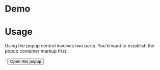 # Demo


# Usage

Using the popup control involves two parts. You'd want to establish the popup container markup first.

`
<input class="control trigger" type="button" container="this-popup" value="Open this popup" />

<div class="this-popup" style="display: none;">
	<div class="popup">
		<div class="content">
			<fieldset>
				<label for="field-name">Field name</label>
				<input type="text" value="This is a field name" />
			</fieldset>

			<fieldset>
				<label for="">Field select</label>
				<select>
					<option>Field option 1</option>
					<option>Field option 2</option>
					<option>Field option 3</option>
				</select>
			</fieldset>

			<p>
				There is some text here which needs to be displayed in order to
				tell the user what to do.
			</p>
			<p>This is another paragraph of text.</p>

		</div>

		<div class="controls">
			<a href="#" class="cancel">Cancel</a>
			<input type="button" class="ok" value="OK" />
		</div>
	</div>
</div>
`

Next, you'll wire up the control with the `popup()` function.

`
popup({
	trigger: function() {
		return $("input.control");
	},
	container: function(trigger) {
		return $("div." + trigger.attr("container"));
	}
});
`

Most of your visual configuration will be done through HTML. The popup however, is in charge of positioning your popup in relation to the trigger button/link/linkbutton. The following positions your popup to the right of the trigger button.

'
popup({
	trigger: function() {
		return $("input.left-control");
	},
	container: function(trigger) {
		return $("div." + trigger.attr("container"));
	},
	position: {
		my: "top left",
		at: "bottom center"
	}
});
'

For more examples, check out the source for the demo.

## Packed Version

The popup control depends on 2 additional jquery plugins:

1. jquery.browserdetect.js
2. [jquery.qtip.js](http://craigsworks.com/projects/qtip2/)

If you choose popup.pack.min.js, both plugins will be included with the popup control. This is the recommended route if you have no use for browserdetect for qtip in the rest of your application.

Likewise, popup.pack.min.css contains override styles for the popup as well as the qtip.

### Download

1. [popup.pack.min.js](https://github.com/ZS/jquery.controls/raw/master/popup/js/popup.pack.min.js)
2. [popup.pack.min.css](https://github.com/ZS/jquery.controls/raw/master/popup/css/popup.pack.min.css)


## Unpacked Version

If your application already has dependencies on qtip or browserdetect, it makes no sense to include them twice. In this case, you'll want to download the missing components and include only those.

### Download

1. [jquery.browserdetect.min.js](https://github.com/ZS/jquery.controls/raw/master/popup/js/jquery.browserdetect.min.js)
2. [jquery.qtip.min.js](https://github.com/ZS/jquery.controls/blob/master/popup/js/jquery.qtip.min.js)
3. [popup.min.js](https://github.com/ZS/jquery.controls/raw/master/popup/js/popup.min.js)
4. [jquery.qtip.min.css](https://github.com/ZS/jquery.controls/raw/master/popup/css/jquery.qtip.min.css)
5. [popup.pack.min.css](https://github.com/ZS/jquery.controls/raw/master/popup/css/popup.pack.min.css)

## Debugging and Development Version

If something's gone horrible wrong in your app or you'd just like to contribute a specific feature, it helps to pull the un-minified versions to hack on.

### Download

1. [jquery.browserdetect.chirp.js](https://github.com/ZS/jquery.controls/raw/master/popup/js/jquery.browserdetect.chirp.js)
2. [jquery.qtip.chirp.js](https://github.com/ZS/jquery.controls/raw/master/popup/js/jquery.qtip.chirp.js)
3. [https://github.com/ZS/jquery.controls/raw/master/popup/js/popup.chirp.js](https://github.com/ZS/jquery.controls/raw/master/popup/js/popup.chirp.js)



